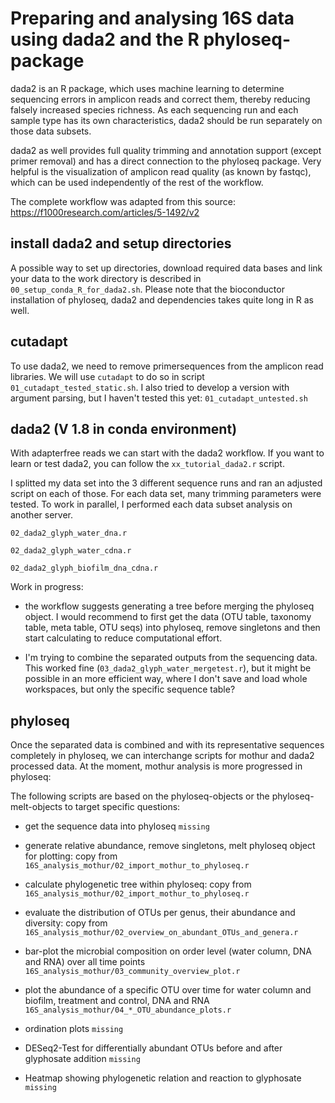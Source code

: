 # Preparing and analysing 16S data using dada2 and the R phyloseq-package 

dada2 is an R package, which uses machine learning to determine sequencing errors in amplicon reads and correct them, thereby reducing falsely increased species richness. As each sequencing run and each sample type has its own characteristics, dada2 should be run separately on those data subsets. 

dada2 as well provides full quality trimming and annotation support (except primer removal) and has a direct connection to the phyloseq package. Very helpful is the visualization of amplicon read quality (as known by fastqc), which can be used independently of the rest of the workflow.

The complete workflow was adapted from this source:  https://f1000research.com/articles/5-1492/v2

## install dada2 and setup directories

A possible way to set up directories, download required data bases and link your data to the work directory is described in `00_setup_conda_R_for_dada2.sh`. Please note that the bioconductor installation of phyloseq, dada2 and dependencies takes quite long in R as well.

## cutadapt

To use dada2, we need to remove primersequences from the amplicon read libraries. We will use `cutadapt` to do so in script `01_cutadapt_tested_static.sh`. I also tried to develop a version with argument parsing, but I haven't tested this yet: `01_cutadapt_untested.sh`

## dada2 (V 1.8 in conda environment)

With adapterfree reads we can start with the dada2 workflow. If you want to learn or test dada2, you can follow the `xx_tutorial_dada2.r` script.

I splitted my data set into the 3 different sequence runs and ran an adjusted script on each of those. For each data set, many trimming parameters were tested. To work in parallel, I performed each data subset analysis on another server.

`02_dada2_glyph_water_dna.r`

`02_dada2_glyph_water_cdna.r`

`02_dada2_glyph_biofilm_dna_cdna.r`

Work in progress:

* the workflow suggests generating a tree before merging the phyloseq object. I would recommend to first get the data (OTU table, taxonomy table, meta table, OTU seqs) into phyloseq, remove singletons and then start calculating to reduce computational effort.

* I'm trying to combine the separated outputs from the sequencing data. This worked fine (`03_dada2_glyph_water_mergetest.r`), but it might be possible in an more efficient way, where I don't save and load whole workspaces, but only the specific sequence table?

## phyloseq

Once the separated data is combined and with its representative sequences completely in phyloseq, we can interchange scripts for mothur and dada2 processed data. At the moment, mothur analysis is more progressed in phyloseq:

The following scripts are based on the phyloseq-objects or the phyloseq-melt-objects to target specific questions:

* get the sequence data into phyloseq `missing`

* generate relative abundance, remove singletons, melt phyloseq object for plotting: copy from `16S_analysis_mothur/02_import_mothur_to_phyloseq.r`

* calculate phylogenetic tree within phyloseq: copy from `16S_analysis_mothur/02_import_mothur_to_phyloseq.r`

* evaluate the distribution of OTUs per genus, their abundance and diversity: copy from `16S_analysis_mothur/02_overview_on_abundant_OTUs_and_genera.r`

* bar-plot the microbial composition on order level (water column, DNA and RNA) over all time points `16S_analysis_mothur/03_community_overview_plot.r`

* plot the abundance of a specific OTU over time for water column and biofilm, treatment and control, DNA and RNA `16S_analysis_mothur/04_*_OTU_abundance_plots.r`

* ordination plots `missing`

* DESeq2-Test for differentially abundant OTUs before and after glyphosate addition `missing`

* Heatmap showing phylogenetic relation and reaction to glyphosate `missing`






